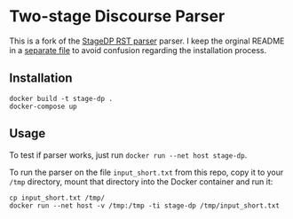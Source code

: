 # Two-stage Discourse Parser

This is a fork of the [StageDP RST parser](https://github.com/yizhongw/StageDP) parser.
I keep the orginal README in a [separate file](README_ORIGINAL.md) to avoid
confusion regarding the installation process.


## Installation

```
docker build -t stage-dp .
docker-compose up
```

## Usage

To test if parser works, just run ``docker run --net host stage-dp``.

To run the parser on the file ``input_short.txt`` from this repo,
copy it to your `/tmp` directory, mount that directory into the
Docker container and run it:

```
cp input_short.txt /tmp/
docker run --net host -v /tmp:/tmp -ti stage-dp /tmp/input_short.txt
```
